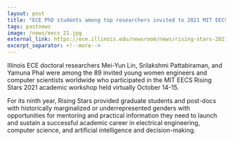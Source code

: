 ```yaml
---
layout: post
title: "ECE PhD students among top researchers invited to 2021 MIT EECS Rising Stars workshop"
tags: pastnews
image: /news/eecs_21.jpg
external_link: https://ece.illinois.edu/newsroom/news/rising-stars-2021
excerpt_separator: <!--more-->
---
```


Illinois ECE doctoral researchers Mei-Yun Lin, Srilakshmi Pattabiraman, and Yamuna Phal were among the 89 invited young women engineers and computer scientists worldwide who participated in the MIT EECS Rising Stars 2021 academic workshop held virtually October 14-15.

For its ninth year, Rising Stars provided graduate students and post-docs with historically marginalized or underrepresented genders with opportunities for mentoring and practical information they need to launch and sustain a successful academic career in electrical engineering, computer science, and artificial intelligence and decision-making.
